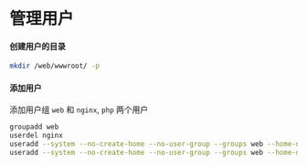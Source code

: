 # 管理用户

#### 创建用户的目录

```bash
mkdir /web/wwwroot/ -p
```

#### 添加用户
添加用户组 `web` 和 `nginx`, `php` 两个用户

```bash
groupadd web
userdel nginx
useradd --system --no-create-home --no-user-group --groups web --home-dir /web/wwwroot/ --shell /sbin/nologin nginx
useradd --system --no-create-home --no-user-group --groups web --home-dir /web/wwwroot/ --shell /sbin/nologin php
```